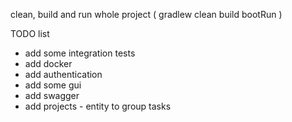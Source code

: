clean, build and run whole project ( gradlew clean build bootRun  )

TODO list

- add some integration tests
- add docker
- add authentication
- add some gui
- add swagger
- add projects - entity to group tasks 
